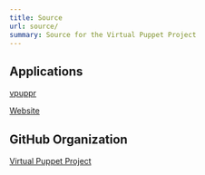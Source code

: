 ```yaml
---
title: Source
url: source/
summary: Source for the Virtual Puppet Project
---
```


## Applications

[vpuppr](https://github.com/virtual-puppet-project/vpuppr)

[Website](https://github.com/virtual-puppet-project/virtual-puppet-project-website)

## GitHub Organization

[Virtual Puppet Project](https://github.com/virtual-puppet-project)